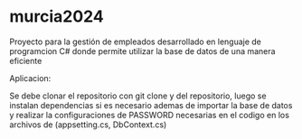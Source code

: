 # murcia2024
Proyecto para la gestión de empleados desarrollado en lenguaje de programcion C# donde permite utilizar la base de datos de una manera eficiente

Aplicacion:

Se debe clonar el repositorio con git clone y <URL> del repositorio, luego se instalan dependencias si es necesario ademas de importar la base de datos y realizar la configuraciones de PASSWORD necesarias en el codigo en los archivos de (appsetting.cs, DbContext.cs)
